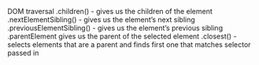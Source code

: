 DOM traversal
.children() - gives us the children of the element
.nextElementSibling() - gives us the element’s next sibling
.previousElementSibling() - gives us the element’s previous sibling
.parentElement gives us the parent of the selected element
.closest() - selects elements that are a parent and finds first one that matches selector passed in
